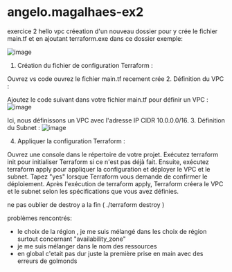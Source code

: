 # angelo.magalhaes-ex2
exercice 2  hello vpc
créeation  d'un nouveau dossier pour y crée le fichier main.tf et en ajoutant terraform.exe dans ce dossier exemple: 

![image](https://github.com/Lo0kii/angelo.magalhaes-ex2/assets/109228312/76ac004d-4f95-4441-89ec-c24ef2b946b3)

1. Création du fichier de configuration Terraform :

Ouvrez vs code
ouvrez le fichier main.tf recement crée
2. Définition du VPC :

Ajoutez le code suivant dans votre fichier main.tf pour définir un VPC :
![image](https://github.com/Lo0kii/angelo.magalhaes-ex2/assets/109228312/d5946e13-3b36-40d3-b560-fc6760d5d0be)

Ici, nous définissons un VPC avec l'adresse IP CIDR 10.0.0.0/16. 
3. Définition du Subnet :
![image](https://github.com/Lo0kii/angelo.magalhaes-ex2/assets/109228312/0905585a-7f20-4be1-a56a-d255cea6eb11)

4. Appliquer la configuration Terraform :

Ouvrez une console dans le répertoire de votre projet.
Exécutez terraform init pour initialiser Terraform si ce n'est pas déjà fait.
Ensuite, exécutez terraform apply pour appliquer la configuration et déployer le VPC et le subnet.
Tapez "yes" lorsque Terraform vous demande de confirmer le déploiement.
Après l'exécution de terraform apply, Terraform créera le VPC et le subnet selon les spécifications que vous avez définies.

ne pas oublier de destroy a la fin ( ./terraform destroy ) 

problèmes rencontrés: 
- le choix de la région , je me suis mélangé dans les choix de région surtout concernant  "availability_zone"
- je me suis mélanger dans le nom des ressources
- en global c'etait pas dur juste la première prise en main avec des erreurs de golmonds





